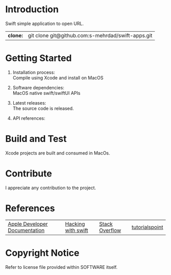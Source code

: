 # Introduction
Swift simple application to open URL.

<table>
<tr>
<td><b>clone:</b></td>
<td>git clone git@github.com:s-mehrdad/swift-apps.git</td>
</tr>
</table>


# Getting Started
1.  Installation process:<br/>
Compile using Xcode and install on MacOS

2.  Software dependencies:<br/>
MacOS native swift/swiftUI APIs

3.  Latest releases:<br/>
The source code is released.

4.  API references:<br/>

# Build and Test
Xcode projects are built and consumed in MacOs.

# Contribute
I appreciate any contribution to the project.

# References
<table>

<tr>
<td><a href="https://developer.apple.com/documentation/">Apple Developer Documentation</a></td>
<td><a href="https://www.hackingwithswift.com">Hacking with swift</a></td>
<td><a href="https://stackoverflow.com">Stack Overflow</a></td>
<td><a href="https://www.tutorialspoint.com/index.htm">tutorialspoint</a></td>
</tr>

</table>

# Copyright Notice
Refer to license file provided within SOFTWARE itself.